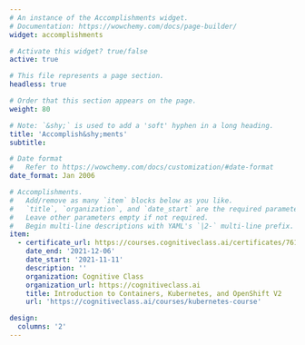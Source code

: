 ```yaml
---
# An instance of the Accomplishments widget.
# Documentation: https://wowchemy.com/docs/page-builder/
widget: accomplishments

# Activate this widget? true/false
active: true

# This file represents a page section.
headless: true

# Order that this section appears on the page.
weight: 80

# Note: `&shy;` is used to add a 'soft' hyphen in a long heading.
title: 'Accomplish&shy;ments'
subtitle:

# Date format
#   Refer to https://wowchemy.com/docs/customization/#date-format
date_format: Jan 2006

# Accomplishments.
#   Add/remove as many `item` blocks below as you like.
#   `title`, `organization`, and `date_start` are the required parameters.
#   Leave other parameters empty if not required.
#   Begin multi-line descriptions with YAML's `|2-` multi-line prefix.
item:
  - certificate_url: https://courses.cognitiveclass.ai/certificates/761849168c3643b19f1d992894d76832
    date_end: '2021-12-06'
    date_start: '2021-11-11'
    description: ''
    organization: Cognitive Class
    organization_url: https://cognitiveclass.ai
    title: Introduction to Containers, Kubernetes, and OpenShift V2
    url: 'https://cognitiveclass.ai/courses/kubernetes-course'

design:
  columns: '2'
---
```

